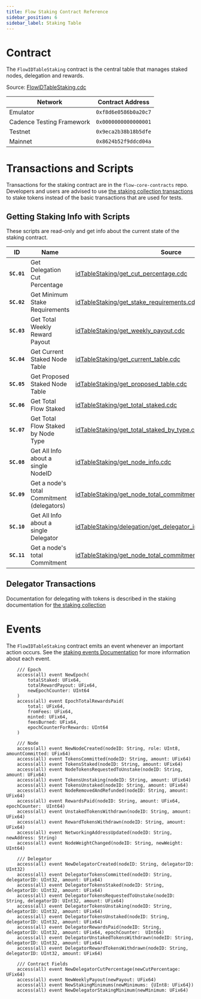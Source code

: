 ```yaml
---
title: Flow Staking Contract Reference
sidebar_position: 6
sidebar_label: Staking Table
---
```


# Contract

The `FlowIDTableStaking` contract is the central table that manages staked nodes, delegation and rewards.

Source: [FlowIDTableStaking.cdc](https://github.com/onflow/flow-core-contracts/blob/master/contracts/FlowIDTableStaking.cdc)

| Network                   | Contract Address     |
| ------------------------- | -------------------- |
| Emulator                  | `0xf8d6e0586b0a20c7` |
| Cadence Testing Framework | `0x0000000000000001` |
| Testnet                   | `0x9eca2b38b18b5dfe` |
| Mainnet                   | `0x8624b52f9ddcd04a` |

# Transactions and Scripts

Transactions for the staking contract are in the `flow-core-contracts` repo.
Developers and users are advised to use [the staking collection transactions](../../networks/staking/14-staking-collection.md)
to stake tokens instead of the basic transactions that are used for tests.

## Getting Staking Info with Scripts

These scripts are read-only and get info about the current state of the staking contract.

| ID          | Name                                       | Source                                                                                                                                                                                                            |
| ----------- | ------------------------------------------ | ----------------------------------------------------------------------------------------------------------------------------------------------------------------------------------------------------------------- |
| **`SC.01`** | Get Delegation Cut Percentage              | [idTableStaking/get_cut_percentage.cdc](https://github.com/onflow/flow-core-contracts/blob/master/transactions/idTableStaking/scripts/get_cut_percentage.cdc)                                                     |
| **`SC.02`** | Get Minimum Stake Requirements             | [idTableStaking/get_stake_requirements.cdc](https://github.com/onflow/flow-core-contracts/blob/master/transactions/idTableStaking/scripts/get_stake_requirements.cdc)                                             |
| **`SC.03`** | Get Total Weekly Reward Payout             | [idTableStaking/get_weekly_payout.cdc](https://github.com/onflow/flow-core-contracts/blob/master/transactions/idTableStaking/scripts/get_weekly_payout.cdc)                                                       |
| **`SC.04`** | Get Current Staked Node Table              | [idTableStaking/get_current_table.cdc](https://github.com/onflow/flow-core-contracts/blob/master/transactions/idTableStaking/scripts/get_current_table.cdc)                                                       |
| **`SC.05`** | Get Proposed Staked Node Table             | [idTableStaking/get_proposed_table.cdc](https://github.com/onflow/flow-core-contracts/blob/master/transactions/idTableStaking/scripts/get_proposed_table.cdc)                                                     |
| **`SC.06`** | Get Total Flow Staked                      | [idTableStaking/get_total_staked.cdc](https://github.com/onflow/flow-core-contracts/blob/master/transactions/idTableStaking/scripts/get_total_staked.cdc)                                                         |
| **`SC.07`** | Get Total Flow Staked by Node Type         | [idTableStaking/get_total_staked_by_type.cdc](https://github.com/onflow/flow-core-contracts/blob/master/transactions/idTableStaking/scripts/get_total_staked_by_type.cdc)                                         |
| **`SC.08`** | Get All Info about a single NodeID         | [idTableStaking/get_node_info.cdc](https://github.com/onflow/flow-core-contracts/blob/master/transactions/idTableStaking/scripts/get_node_info.cdc)                                                               |
| **`SC.09`** | Get a node's total Commitment (delegators) | [idTableStaking/get_node_total_commitment.cdc](https://github.com/onflow/flow-core-contracts/blob/master/transactions/idTableStaking/scripts/get_node_total_commitment.cdc)                                       |
| **`SC.10`** | Get All Info about a single Delegator      | [idTableStaking/delegation/get_delegator_info.cdc](https://github.com/onflow/flow-core-contracts/blob/master/transactions/idTableStaking/delegation/get_delegator_info.cdc)                                       |
| **`SC.11`** | Get a node's total Commitment              | [idTableStaking/get_node_total_commitment_without_delegators.cdc](https://github.com/onflow/flow-core-contracts/blob/master/transactions/idTableStaking/scripts/get_node_total_commitment_without_delegators.cdc) |

## Delegator Transactions

Documentation for delegating with tokens is described in the staking documentation
for [the staking collection](../../networks/staking/14-staking-collection.md)

# Events

The `FlowIDTableStaking` contract emits an event whenever an important action occurs.
See the [staking events Documentation](../../networks/staking/07-staking-scripts-events.md) for more information about each event.

```cadence
    /// Epoch
    access(all) event NewEpoch(
        totalStaked: UFix64,
        totalRewardPayout: UFix64,
        newEpochCounter: UInt64
    )
    access(all) event EpochTotalRewardsPaid(
        total: UFix64,
        fromFees: UFix64,
        minted: UFix64,
        feesBurned: UFix64,
        epochCounterForRewards: UInt64
    )

    /// Node
    access(all) event NewNodeCreated(nodeID: String, role: UInt8, amountCommitted: UFix64)
    access(all) event TokensCommitted(nodeID: String, amount: UFix64)
    access(all) event TokensStaked(nodeID: String, amount: UFix64)
    access(all) event NodeTokensRequestedToUnstake(nodeID: String, amount: UFix64)
    access(all) event TokensUnstaking(nodeID: String, amount: UFix64)
    access(all) event TokensUnstaked(nodeID: String, amount: UFix64)
    access(all) event NodeRemovedAndRefunded(nodeID: String, amount: UFix64)
    access(all) event RewardsPaid(nodeID: String, amount: UFix64, epochCounter:  UInt64)
    access(all) event UnstakedTokensWithdrawn(nodeID: String, amount: UFix64)
    access(all) event RewardTokensWithdrawn(nodeID: String, amount: UFix64)
    access(all) event NetworkingAddressUpdated(nodeID: String, newAddress: String)
    access(all) event NodeWeightChanged(nodeID: String, newWeight: UInt64)

    /// Delegator
    access(all) event NewDelegatorCreated(nodeID: String, delegatorID: UInt32)
    access(all) event DelegatorTokensCommitted(nodeID: String, delegatorID: UInt32, amount: UFix64)
    access(all) event DelegatorTokensStaked(nodeID: String, delegatorID: UInt32, amount: UFix64)
    access(all) event DelegatorTokensRequestedToUnstake(nodeID: String, delegatorID: UInt32, amount: UFix64)
    access(all) event DelegatorTokensUnstaking(nodeID: String, delegatorID: UInt32, amount: UFix64)
    access(all) event DelegatorTokensUnstaked(nodeID: String, delegatorID: UInt32, amount: UFix64)
    access(all) event DelegatorRewardsPaid(nodeID: String, delegatorID: UInt32, amount: UFix64, epochCounter:  UInt64)
    access(all) event DelegatorUnstakedTokensWithdrawn(nodeID: String, delegatorID: UInt32, amount: UFix64)
    access(all) event DelegatorRewardTokensWithdrawn(nodeID: String, delegatorID: UInt32, amount: UFix64)

    /// Contract Fields
    access(all) event NewDelegatorCutPercentage(newCutPercentage: UFix64)
    access(all) event NewWeeklyPayout(newPayout: UFix64)
    access(all) event NewStakingMinimums(newMinimums: {UInt8: UFix64})
    access(all) event NewDelegatorStakingMinimum(newMinimum: UFix64)
```
